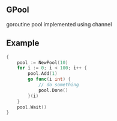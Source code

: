 ## GPool

goroutine pool implemented using channel

## Example

```go
{
    pool := NewPool(10)
    for i := 0; i < 100; i++ {
        pool.Add(1)
        go func(i int) {
            // do something
            pool.Done()
        }(i)
    }
    pool.Wait()
}
```
